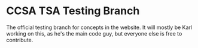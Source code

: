 CCSA TSA Testing Branch
======================

The official testing branch for concepts in the website. It will mostly be Karl working on this, as he's the main code guy, but everyone else is free to contribute.
